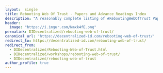 ```yaml
---
layout:  single
title: Rebooting Web Of Trust - Papers and Advance Readings Index
description: "A reasonably complete listing of #RebootingWebOfTrust Papers, Topics, and Advance Readings"
header: 
  image: "https://i.imgur.com/Nmxk4fE.png"
permalink: DIDecentralized/rebooting-web-of-trust/
canonical_url: 'https://decentralized-id.com/rebooting-web-of-trust/'
redirect_to: https://decentralized-id.com/rebooting-web-of-trust/
redirect_from:
  - DIDecentralized/Rebooting-Web-of-Trust.html
  - DIDecentralized/workshops/rebooting-web-of-trust/
  - DIDecentralized/rebooting-web-of-trust
author_profile: true
---
```

